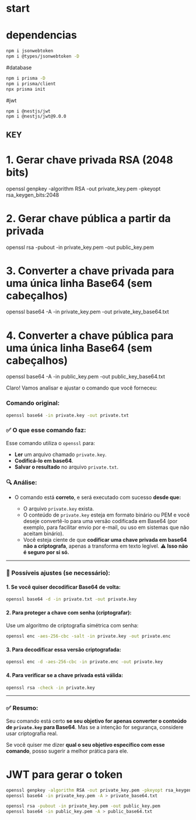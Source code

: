# start

# dependencias

```bash
npm i jsonwebtoken
npm i @types/jsonwebtoken -D
```

#database

```bash
npm i prisma -D
npm i prisma/client
npx prisma init
```

#jwt

```bash
npm i @nestjs/jwt
npm i @nestjs/jwt@9.0.0
```

## KEY
# 1. Gerar chave privada RSA (2048 bits)
openssl genpkey -algorithm RSA -out private_key.pem -pkeyopt rsa_keygen_bits:2048

# 2. Gerar chave pública a partir da privada
openssl rsa -pubout -in private_key.pem -out public_key.pem

# 3. Converter a chave privada para uma única linha Base64 (sem cabeçalhos)
openssl base64 -A -in private_key.pem -out private_key_base64.txt

# 4. Converter a chave pública para uma única linha Base64 (sem cabeçalhos)
openssl base64 -A -in public_key.pem -out public_key_base64.txt



Claro! Vamos analisar e ajustar o comando que você forneceu:

### Comando original:

```bash
openssl base64 -in private.key -out private.txt
```

### ✅ O que esse comando faz:

Esse comando utiliza o `openssl` para:

* **Ler** um arquivo chamado `private.key`.
* **Codificá-lo em base64**.
* **Salvar o resultado** no arquivo `private.txt`.

### 🔍 Análise:

* O comando está **correto**, e será executado com sucesso **desde que:**

  * O arquivo `private.key` exista.
  * O conteúdo de `private.key` esteja em formato binário ou PEM e você deseje convertê-lo para uma versão codificada em Base64 (por exemplo, para facilitar envio por e-mail, ou uso em sistemas que não aceitam binário).
  * Você esteja ciente de que **codificar uma chave privada em base64 não a criptografa**, apenas a transforma em texto legível. **⚠️ Isso não é seguro por si só.**

---

### 🔧 Possíveis ajustes (se necessário):

#### 1. **Se você quiser decodificar Base64 de volta:**

```bash
openssl base64 -d -in private.txt -out private.key
```

#### 2. **Para proteger a chave com senha (criptografar):**

Use um algoritmo de criptografia simétrica com senha:

```bash
openssl enc -aes-256-cbc -salt -in private.key -out private.enc
```

#### 3. **Para decodificar essa versão criptografada:**

```bash
openssl enc -d -aes-256-cbc -in private.enc -out private.key
```

#### 4. **Para verificar se a chave privada está válida:**

```bash
openssl rsa -check -in private.key
```

---

### ✅ Resumo:

Seu comando está certo **se seu objetivo for apenas converter o conteúdo de `private.key` para Base64**.
Mas se a intenção for segurança, considere usar criptografia real.

Se você quiser me dizer **qual o seu objetivo específico com esse comando**, posso sugerir a melhor prática para ele.

# JWT para gerar o token

```bash
openssl genpkey -algorithm RSA -out private_key.pem -pkeyopt rsa_keygen_bits:2048
openssl base64 -in private_key.pem -A > private_base64.txt

openssl rsa -pubout -in private_key.pem -out public_key.pem
openssl base64 -in public_key.pem -A > public_base64.txt
```
